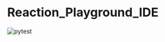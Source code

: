 # Reaction_Playground_IDE
![pytest](https://github.com/pranavm716/Reaction_Playground_IDE/actions/workflows/run_pytest.yml/badge.svg)
